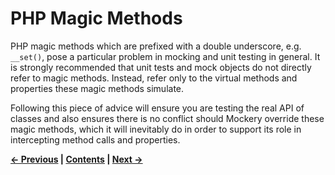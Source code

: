 # PHP Magic Methods


PHP magic methods which are prefixed with a double underscore, e.g. `__set()`, pose
a particular problem in mocking and unit testing in general. It is strongly
recommended that unit tests and mock objects do not directly refer to magic
methods. Instead, refer only to the virtual methods and properties these magic
methods simulate.

Following this piece of advice will ensure you are testing the real API of classes
and also ensures there is no conflict should Mockery override these magic methods,
which it will inevitably do in order to support its role in intercepting method
calls and properties.



**[&#8592; Previous](20-RESERVED-METHOD-NAMES.md) | [Contents](../README.md#documentation) | [Next &#8594;](22-GOTCHAS.md)**
